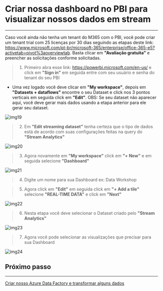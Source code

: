 # Criar nossa dashboard no PBI para visualizar nossos dados em stream
___

Caso você ainda não tenha um tenant do M365 com o PBI, você pode criar um tenant trial com 25 licenças por 30 dias seguindo as etapas deste link: https://www.microsoft.com/pt-br/microsoft-365/enterprise/office-365-e5?activetab=pivot%3aoverviewtab. Basta clicar em **"Avaliação gratuita"** e preencher as solicitações conforme solicitadas.  

> 1. Primeiro abra esse link: https://powerbi.microsoft.com/en-us/ e click em **"Sign in"** em seguida entre com seu usuário e senha do tenant do seu PBI
- Uma vez logado você deve clicar em **"My workspace"**, depois em **"Datasets + dataflows"** encontre o seu Dataset e click nos 3 pontos verticais em seguida click em **"Edit"**. OBS: Se seu dataset não aparecer aqui, você deve gerar mais dados usando a etapa anterior para ele gerar seu dataset.

![img19](/img/pbi2.png)

> 2. Em **"Edit streaming dataset"** tenha certeza que o tipo de dados está de acordo com suas configurações feitas na query do **"Stream Analytics"**

![img20](/img/pbi3.png)

> 3. Agora novamente em **"My workspace"** click em **"+ New"** e em seguida selecione **"Dashboard"**

![img21](/img/pbi4.png)

> 4. Digite um nome para sua Dashboard ex: Data Workshop

> 5. Agora click em **"Edit"** em seguida click em **"+ Add a tile"** selecione **"REAL-TIME DATA"** e click em **"Next"** 

![img22](/img/pbi5.png)

> 6. Nesta etapa você deve selecionar o Dataset criado pelo **"Stream Analytics"** 

![img23](/img/pbi6.png)

> 7. Agora você pode selecionar as visualizações que precisar para sua Dashboard 

![img24](/img/pbi7.png)

## Próximo passo
___

[Criar nosso Azure Data Factory e transformar alguns dados](./data_factory.md)

